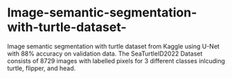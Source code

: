 # Image-semantic-segmentation-with-turtle-dataset-
Image semantic segmentation with turtle dataset from Kaggle using U-Net with 88% accuracy on validation data.
The SeaTurtleID2022 Dataset consists of 8729 images with labelled pixels for 3 different classes inlcuding turtle, flipper, and head.